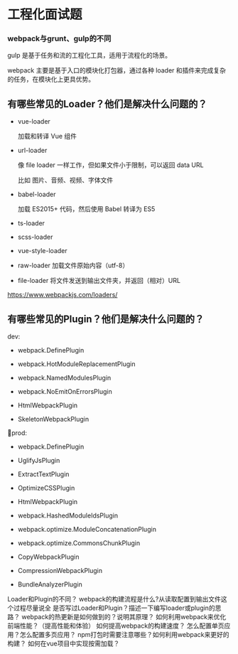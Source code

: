 # 工程化面试题

### webpack与grunt、gulp的不同

gulp 是基于任务和流的工程化工具，适用于流程化的场景。

webpack 主要是基于入口的模块化打包器，通过各种 loader 和插件来完成复杂的任务，在模块化上更具优势。

## 有哪些常见的Loader？他们是解决什么问题的？

* vue-loader

  加载和转译 Vue 组件

* url-loader

  像 file loader 一样工作，但如果文件小于限制，可以返回 data URL

  比如 图片、音频、视频、字体文件

* babel-loader

  加载 ES2015+ 代码，然后使用 Babel 转译为 ES5

* ts-loader

* scss-loader

* vue-style-loader

* raw-loader 加载文件原始内容（utf-8）

* file-loader 将文件发送到输出文件夹，并返回（相对）URL

https://www.webpackjs.com/loaders/

## 有哪些常见的Plugin？他们是解决什么问题的？

dev:

* webpack.DefinePlugin

* webpack.HotModuleReplacementPlugin

* webpack.NamedModulesPlugin

* webpack.NoEmitOnErrorsPlugin

* HtmlWebpackPlugin

* SkeletonWebpackPlugin

prod:

* webpack.DefinePlugin

* UglifyJsPlugin

* ExtractTextPlugin

* OptimizeCSSPlugin

* HtmlWebpackPlugin

* webpack.HashedModuleIdsPlugin

* webpack.optimize.ModuleConcatenationPlugin

* webpack.optimize.CommonsChunkPlugin

* CopyWebpackPlugin

* CompressionWebpackPlugin

* BundleAnalyzerPlugin

Loader和Plugin的不同？
webpack的构建流程是什么?从读取配置到输出文件这个过程尽量说全
是否写过Loader和Plugin？描述一下编写loader或plugin的思路？
webpack的热更新是如何做到的？说明其原理？
如何利用webpack来优化前端性能？（提高性能和体验）
如何提高webpack的构建速度？
怎么配置单页应用？怎么配置多页应用？
npm打包时需要注意哪些？如何利用webpack来更好的构建？
如何在vue项目中实现按需加载？